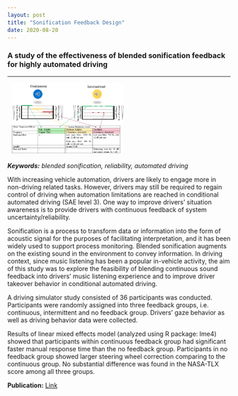 ```yaml
---
layout: post
title: "Sonification Feedback Design"
date: 2020-08-20
---
```


### A study of the effectiveness of blended sonification feedback for highly automated driving 

---
<img src="/public/images/Design_method.png"  style="margin: 0px -5px 0px 10px; width: 50%; height: 50%;" />

***Keywords:*** *blended sonification, reliability, automated driving*

With increasing vehicle automation, drivers are likely to engage more in non-driving related tasks. However, drivers may still be required to regain control of driving when automation limitations are reached in conditional automated driving (SAE level 3). One way to improve drivers’ situation awareness is to provide drivers with continuous feedback of system uncertainty/reliability.  

Sonification is a process to transform data or information into the form of acoustic signal for the purposes of facilitating interpretation, and it has been widely used to support process monitoring. Blended sonification augments on the existing sound in the environment to convey information. In driving context, since music listening has been a popular in-vehicle activity, the aim of this study was to explore the feasibility of blending continuous sound feedback into drivers’ music listening experience and to improve driver takeover behavior in conditional automated driving.  

A driving simulator study consisted of 36 participants was conducted. Participants were randomly assigned into three feedback groups, i.e. continuous, intermittent and no feedback group. Drivers’ gaze behavior as well as driving behavior data were collected.  

Results of linear mixed effects model (analyzed using R package: lme4) showed that participants within continuous feedback group had significant faster manual response time than the no feedback group. Participants in no feedback group showed larger steering wheel correction comparing to the continuous group. No substantial difference was found in the NASA-TLX score among all three groups.  
  
**Publication:** [Link](https://www.sciencedirect.com/science/article/pii/S1071581920301208)




 
